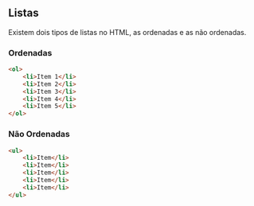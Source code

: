 ## Listas 

Existem dois tipos de listas no HTML, as ordenadas e as não ordenadas.

### Ordenadas

```html
<ol>
    <li>Item 1</li>
    <li>Item 2</li>
    <li>Item 3</li>
    <li>Item 4</li>
    <li>Item 5</li>
</ol>
```

### Não Ordenadas

```html
<ul>
    <li>Item</li>
    <li>Item</li>
    <li>Item</li>
    <li>Item</li>
    <li>Item</li>
</ul>
```

